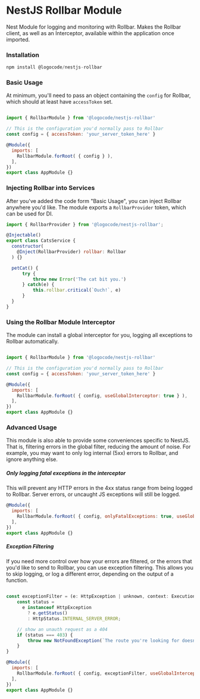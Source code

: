 # NestJS Rollbar Module

Nest Module for logging and monitoring with Rollbar. Makes the Rollbar client,
as well as an Interceptor, available within the application once imported.

### Installation

```JavaScript
npm install @logocode/nestjs-rollbar
```

### Basic Usage

At minimum, you'll need to pass an object containing the `config` for Rollbar, which should at least have `accessToken` set.

```JavaScript

import { RollbarModule } from '@logocode/nestjs-rollbar'

// This is the configuration you'd normally pass to Rollbar
const config = { accessToken: 'your_server_token_here' }

@Module({
  imports: [
    RollbarModule.forRoot( { config } ),
  ],
})
export class AppModule {}

```

### Injecting Rollbar into Services

After you've added the code form "Basic Usage", you can inject Rollbar anywhere you'd like.
The module exports a `RollbarProvider` token, which can be used for DI.

```JavaScript
import { RollbarProvider } from '@logocode/nestjs-rollbar';

@Injectable()
export class CatsService {
  constructor(
    @Inject(RollbarProvider) rollbar: Rollbar
  ) {}

  petCat() {
      try {
          throw new Error('The cat bit you.')
      } catch(e) {
          this.rollbar.critical(`Ouch!`, e)
      }
  }
}
```

### Using the Rollbar Module Interceptor

The module can install a global interceptor for you, logging all exceptions to Rollbar automatically.

```JavaScript

import { RollbarModule } from '@logocode/nestjs-rollbar'

// This is the configuration you'd normally pass to Rollbar
const config = { accessToken: 'your_server_token_here' }

@Module({
  imports: [
    RollbarModule.forRoot( { config, useGlobalInterceptor: true } ),
  ],
})
export class AppModule {}

```

### Advanced Usage

This module is also able to provide some conveniences specific to NestJS. That is, filtering errors in the global filter,
reducing the amount of noise. For example, you may want to only log internal (5xx) errors to Rollbar, and ignore anything else.

##### Only logging fatal exceptions in the interceptor

This will prevent any HTTP errors in the 4xx status range from being logged to Rollbar. Server errors,
or uncaught JS exceptions will still be logged.

```JavaScript
@Module({
  imports: [
    RollbarModule.forRoot( { config, onlyFatalExceptions: true, useGlobalInterceptor: true } ),
  ],
})
export class AppModule {}

```

##### Exception Filtering

If you need more control over how your errors are filtered, or the errors that you'd like to send to Rollbar,
you can use exception filtering. This allows you to skip logging, or log a different error, depending on the
output of a function.

```JavaScript

const exceptionFilter = (e: HttpException | unknown, context: ExecutionContext): boolean => {
    const status =
      e instanceof HttpException
        ? e.getStatus()
        : HttpStatus.INTERNAL_SERVER_ERROR;

    // show an unauth request as a 404
    if (status === 403) {
        throw new NotFoundException(`The route you're looking for doesnt exist???`)
    }
}

@Module({
  imports: [
    RollbarModule.forRoot( { config, exceptionFilter, useGlobalInterceptor: true } ),
  ],
})
export class AppModule {}
```
